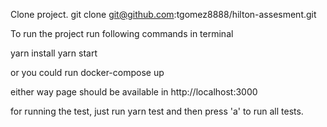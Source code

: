 Clone project.
git clone git@github.com:tgomez8888/hilton-assesment.git

To run the project run following commands in terminal

yarn install
yarn start

or you could run docker-compose up

either way page should be available in http://localhost:3000

for running the test, just run yarn test and then press 'a' to run all tests.
